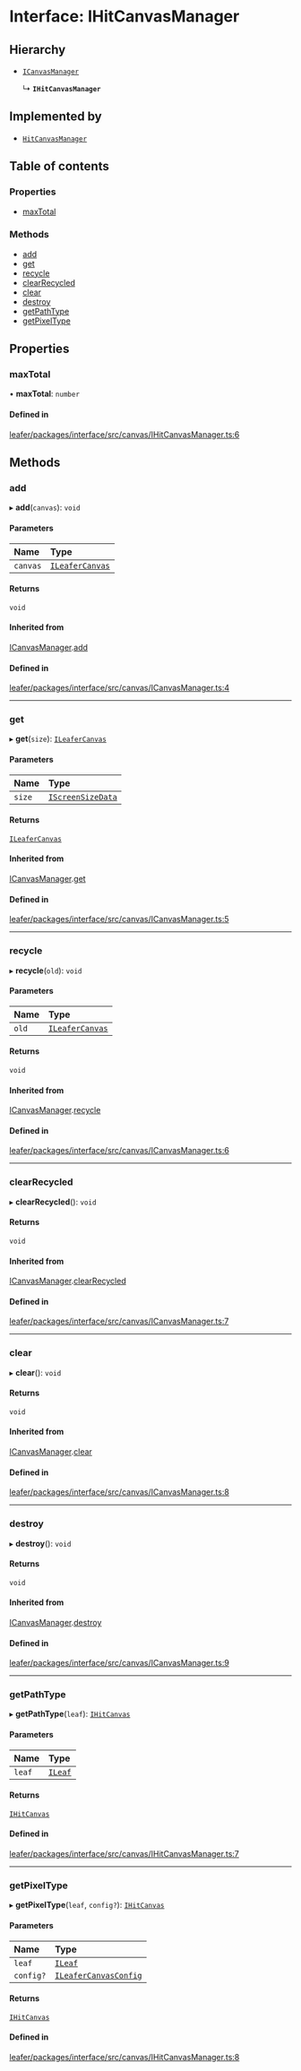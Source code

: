 # Interface: IHitCanvasManager

## Hierarchy

- [`ICanvasManager`](ICanvasManager.md)

  ↳ **`IHitCanvasManager`**

## Implemented by

- [`HitCanvasManager`](../classes/HitCanvasManager.md)

## Table of contents

### Properties

- [maxTotal](IHitCanvasManager.md#maxtotal)

### Methods

- [add](IHitCanvasManager.md#add)
- [get](IHitCanvasManager.md#get)
- [recycle](IHitCanvasManager.md#recycle)
- [clearRecycled](IHitCanvasManager.md#clearrecycled)
- [clear](IHitCanvasManager.md#clear)
- [destroy](IHitCanvasManager.md#destroy)
- [getPathType](IHitCanvasManager.md#getpathtype)
- [getPixelType](IHitCanvasManager.md#getpixeltype)

## Properties

### maxTotal

• **maxTotal**: `number`

#### Defined in

[leafer/packages/interface/src/canvas/IHitCanvasManager.ts:6](https://github.com/leaferjs/leafer/blob/8d161c2/packages/interface/src/canvas/IHitCanvasManager.ts#L6)

## Methods

### add

▸ **add**(`canvas`): `void`

#### Parameters

| Name | Type |
| :------ | :------ |
| `canvas` | [`ILeaferCanvas`](ILeaferCanvas.md) |

#### Returns

`void`

#### Inherited from

[ICanvasManager](ICanvasManager.md).[add](ICanvasManager.md#add)

#### Defined in

[leafer/packages/interface/src/canvas/ICanvasManager.ts:4](https://github.com/leaferjs/leafer/blob/8d161c2/packages/interface/src/canvas/ICanvasManager.ts#L4)

___

### get

▸ **get**(`size`): [`ILeaferCanvas`](ILeaferCanvas.md)

#### Parameters

| Name | Type |
| :------ | :------ |
| `size` | [`IScreenSizeData`](IScreenSizeData.md) |

#### Returns

[`ILeaferCanvas`](ILeaferCanvas.md)

#### Inherited from

[ICanvasManager](ICanvasManager.md).[get](ICanvasManager.md#get)

#### Defined in

[leafer/packages/interface/src/canvas/ICanvasManager.ts:5](https://github.com/leaferjs/leafer/blob/8d161c2/packages/interface/src/canvas/ICanvasManager.ts#L5)

___

### recycle

▸ **recycle**(`old`): `void`

#### Parameters

| Name | Type |
| :------ | :------ |
| `old` | [`ILeaferCanvas`](ILeaferCanvas.md) |

#### Returns

`void`

#### Inherited from

[ICanvasManager](ICanvasManager.md).[recycle](ICanvasManager.md#recycle)

#### Defined in

[leafer/packages/interface/src/canvas/ICanvasManager.ts:6](https://github.com/leaferjs/leafer/blob/8d161c2/packages/interface/src/canvas/ICanvasManager.ts#L6)

___

### clearRecycled

▸ **clearRecycled**(): `void`

#### Returns

`void`

#### Inherited from

[ICanvasManager](ICanvasManager.md).[clearRecycled](ICanvasManager.md#clearrecycled)

#### Defined in

[leafer/packages/interface/src/canvas/ICanvasManager.ts:7](https://github.com/leaferjs/leafer/blob/8d161c2/packages/interface/src/canvas/ICanvasManager.ts#L7)

___

### clear

▸ **clear**(): `void`

#### Returns

`void`

#### Inherited from

[ICanvasManager](ICanvasManager.md).[clear](ICanvasManager.md#clear)

#### Defined in

[leafer/packages/interface/src/canvas/ICanvasManager.ts:8](https://github.com/leaferjs/leafer/blob/8d161c2/packages/interface/src/canvas/ICanvasManager.ts#L8)

___

### destroy

▸ **destroy**(): `void`

#### Returns

`void`

#### Inherited from

[ICanvasManager](ICanvasManager.md).[destroy](ICanvasManager.md#destroy)

#### Defined in

[leafer/packages/interface/src/canvas/ICanvasManager.ts:9](https://github.com/leaferjs/leafer/blob/8d161c2/packages/interface/src/canvas/ICanvasManager.ts#L9)

___

### getPathType

▸ **getPathType**(`leaf`): [`IHitCanvas`](IHitCanvas.md)

#### Parameters

| Name | Type |
| :------ | :------ |
| `leaf` | [`ILeaf`](ILeaf.md) |

#### Returns

[`IHitCanvas`](IHitCanvas.md)

#### Defined in

[leafer/packages/interface/src/canvas/IHitCanvasManager.ts:7](https://github.com/leaferjs/leafer/blob/8d161c2/packages/interface/src/canvas/IHitCanvasManager.ts#L7)

___

### getPixelType

▸ **getPixelType**(`leaf`, `config?`): [`IHitCanvas`](IHitCanvas.md)

#### Parameters

| Name | Type |
| :------ | :------ |
| `leaf` | [`ILeaf`](ILeaf.md) |
| `config?` | [`ILeaferCanvasConfig`](ILeaferCanvasConfig.md) |

#### Returns

[`IHitCanvas`](IHitCanvas.md)

#### Defined in

[leafer/packages/interface/src/canvas/IHitCanvasManager.ts:8](https://github.com/leaferjs/leafer/blob/8d161c2/packages/interface/src/canvas/IHitCanvasManager.ts#L8)

